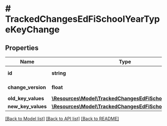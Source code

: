 # # TrackedChangesEdFiSchoolYearTypeKeyChange

## Properties

Name | Type | Description | Notes
------------ | ------------- | ------------- | -------------
**id** | **string** | Resource identifier | [optional]
**change_version** | **float** | Change version | [optional]
**old_key_values** | [**\Resources\Model\TrackedChangesEdFiSchoolYearTypeKey**](TrackedChangesEdFiSchoolYearTypeKey.md) |  | [optional]
**new_key_values** | [**\Resources\Model\TrackedChangesEdFiSchoolYearTypeKey**](TrackedChangesEdFiSchoolYearTypeKey.md) |  | [optional]

[[Back to Model list]](../../README.md#models) [[Back to API list]](../../README.md#endpoints) [[Back to README]](../../README.md)
